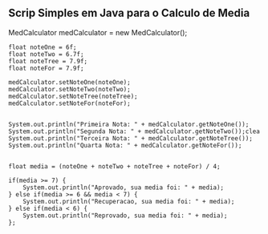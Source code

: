 ## Scrip Simples em Java para o Calculo de Media

MedCalculator medCalculator = new MedCalculator();



    float noteOne = 6f;
    float noteTwo = 6.7f;
    float noteTree = 7.9f;
    float noteFor = 7.9f;
    
    medCalculator.setNoteOne(noteOne);
    medCalculator.setNoteTwo(noteTwo);
    medCalculator.setNoteTree(noteTree);
    medCalculator.setNoteFor(noteFor);
    
    
    System.out.println("Primeira Nota: " + medCalculator.getNoteOne());
    System.out.println("Segunda Nota: " + medCalculator.getNoteTwo());clea
    System.out.println("Terceira Nota: " + medCalculator.getNoteTree());
    System.out.println("Quarta Nota: " + medCalculator.getNoteFor());
    
    
    float media = (noteOne + noteTwo + noteTree + noteFor) / 4;
    
    if(media >= 7) {
        System.out.println("Aprovado, sua media foi: " + media);
    } else if(media >= 6 && media < 7) {
        System.out.println("Recuperacao, sua media foi: " + media);
    } else if(media < 6) {
        System.out.println("Reprovado, sua media foi: " + media);
    };


